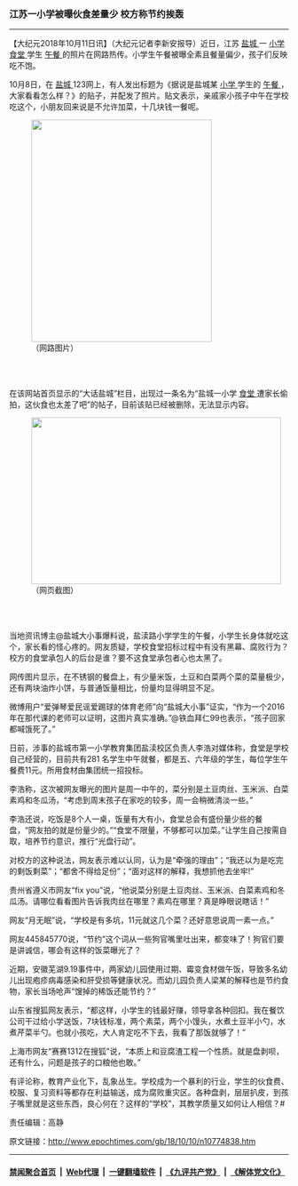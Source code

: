 ### 江苏一小学被曝伙食差量少 校方称节约挨轰
------------------------

<p>
 【大纪元2018年10月11日讯】（大纪元记者李新安报导）近日，江苏
 <a href="http://www.epochtimes.com/gb/tag/%E7%9B%90%E5%9F%8E.html">
  盐城
 </a>
 一
 <a href="http://www.epochtimes.com/gb/tag/%E5%B0%8F%E5%AD%A6.html">
  小学
 </a>
 <a href="http://www.epochtimes.com/gb/tag/%E9%A3%9F%E5%A0%82.html">
  食堂
 </a>
 学生
 <a href="http://www.epochtimes.com/gb/tag/%E5%8D%88%E9%A4%90.html">
  午餐
 </a>
 的照片在网路热传。小学生午餐被曝全素且餐量偏少，孩子们反映吃不饱。
</p>
<p>
 10月8日，在
 <a href="http://www.epochtimes.com/gb/tag/%E7%9B%90%E5%9F%8E.html">
  盐城
 </a>
 123网上，有人发出标题为《据说是盐城某
 <a href="http://www.epochtimes.com/gb/tag/%E5%B0%8F%E5%AD%A6.html">
  小学
 </a>
 学生的
 <a href="http://www.epochtimes.com/gb/tag/%E5%8D%88%E9%A4%90.html">
  午餐
 </a>
 ，大家看看怎么样？》的贴子，并配发了照片。贴文表示，亲戚家小孩子中午在学校吃这个，小朋友回来说是不允许加菜，十几块钱一餐呢。
</p>
<figure class="wp-caption aligncenter" id="attachment_10774847" style="width: 325px">
 <a href="http://i.epochtimes.com/assets/uploads/2018/10/e73d26d8gy1fw19mmk52zj20jz0om76b_meitu_1.jpg">
  <img alt="" class="wp-image-10774847 size-medium_vertical" height="400" src="http://i.epochtimes.com/assets/uploads/2018/10/e73d26d8gy1fw19mmk52zj20jz0om76b_meitu_1-325x400.jpg" width="325"/>
 </a>
 <br/><figcaption class="wp-caption-text">
  （网路图片）
 </figcaption><br/>
</figure><br/>
<p>
 在该网站首页显示的“大话盐城”栏目，出现过一条名为“盐城一小学
 <a href="http://www.epochtimes.com/gb/tag/%E9%A3%9F%E5%A0%82.html">
  食堂
 </a>
 遭家长偷拍，这伙食也太差了吧”的帖子，目前该贴已经被删除，无法显示内容。
</p>
<figure class="wp-caption aligncenter" id="attachment_10774858" style="width: 450px">
 <a href="http://i.epochtimes.com/assets/uploads/2018/10/000_meitu_2.jpg">
  <img alt="" class="wp-image-10774858 size-medium" height="300" src="http://i.epochtimes.com/assets/uploads/2018/10/000_meitu_2-450x300.jpg" width="450"/>
 </a>
 <br/><figcaption class="wp-caption-text">
  （网页截图）
 </figcaption><br/>
</figure><br/>
<p>
 当地资讯博主@盐城大小事爆料说，盐渎路小学学生的午餐，小学生长身体就吃这个，家长看的怪心疼的。网友质疑，学校食堂招标过程中有没有黑幕、腐败行为？校方的食堂承包人的后台是谁？要不这食堂承包者心也太黑了。
</p>
<p>
 网传图片显示，在不锈钢的餐盘上，有少量米饭，土豆和白菜两个菜的菜量极少，还有两块油炸小饼，与普通饭量相比，份量均显得明显不足。
</p>
<p>
 微博用户“爱弹琴爱民谣爱踢球的体育老师”向“盐城大小事”证实，“作为一个2016年在那代课的老师可以证明，这图片真实准确。”@铁血拜仁99也表示，“孩子回家都喊饿死了。”
</p>
<p>
 日前，涉事的盐城市第一小学教育集团盐渎校区负责人李浩对媒体称，食堂是学校自己经营的，目前共有281 名学生中午就餐，都是五、六年级的学生，每位学生午餐费11元。所用食材由集团统一招投标。
</p>
<p>
 李浩称，这次被网友曝光的图片是周一中午的，菜分别是土豆肉丝、玉米派、白菜素鸡和冬瓜汤，“考虑到周末孩子在家吃的较多，周一会稍微清淡一些。”
</p>
<p>
 李浩还说，吃饭是8个人一桌，饭量有大有小，食堂总会有盛份量少些的餐盘，“网友拍的就是份量少的。”“食堂不限量，不够都可以加菜。”让学生自己按需自取，培养节约意识，推行“光盘行动”。
</p>
<p>
 对校方的这种说法，网友表示难以认同，认为是“牵强的理由”；“我还以为是吃完的剩饭剩菜”；“都舍不得给足份”；“面对这样的解释，我想抓他去坐牢!”
</p>
<p>
 贵州省遵义市网友“fix you”说，“他说菜分别是土豆肉丝、玉米派、白菜素鸡和冬瓜汤。请哪位看看图片告诉我肉丝在哪里？素鸡在哪里？真是睁眼说瞎话！”
</p>
<p>
 网友“月无眠”说，“学校是有多坑，11元就这几个菜？还好意思说周一素一点。”
</p>
<p>
 网友445845770说，“节约”这个词从一些狗官嘴里吐出来，都变味了！狗官们要是讲诚信，哪会有这样的饭菜曝光了？
</p>
<p>
 近期，安徽芜湖9.19事件中，两家幼儿园使用过期、霉变食材做午饭，导致多名幼儿出现疱疹病毒感染和肝受损等健康状况。而幼儿园负责人梁某的解释也是节约食物，家长当场呛声“馊掉的稀饭还能节约？”
</p>
<p>
 山东省搜狐网友表示，“都这样，小学生的钱最好赚，领导拿各种回扣。我在餐饮公司干过给小学送饭，7块钱标准，两个素菜，两个小馒头，水煮土豆半小勺，水煮芹菜半勺。也就小孩吃，大人肯定吃不下去，我看了那饭就够了！”
</p>
<p>
 上海市网友“赛赛1312在搜狐”说，“本质上和豆腐渣工程一个性质。就是盘剥呗，还有什么，问题是孩子的口粮他也敢。”
</p>
<p>
 有评论称，教育产业化下，乱象丛生。学校成为一个暴利的行业，学生的伙食费、校服、复习资料等都存在利益输送，成为腐败重灾区。各种盘剥，层层扒皮，到孩子嘴里就是这些东西，良心何在？这样的“学校”，其教学质量又如何让人相信？#
</p>
<p>
 责任编辑：高静
</p>

原文链接：http://www.epochtimes.com/gb/18/10/10/n10774838.htm


------------------------
#### [禁闻聚合首页](https://github.com/gfw-breaker/banned-news/blob/master/README.md) &nbsp;|&nbsp; [Web代理](https://github.com/gfw-breaker/open-proxy/blob/master/README.md) &nbsp;|&nbsp; [一键翻墙软件](https://github.com/gfw-breaker/nogfw/blob/master/README.md) &nbsp;|&nbsp; [《九评共产党》](https://github.com/gfw-breaker/9ping.md/blob/master/README.md#九评之一评共产党是什么) &nbsp;|&nbsp; [《解体党文化》](https://github.com/gfw-breaker/jtdwh.md/blob/master/README.md#绪论)